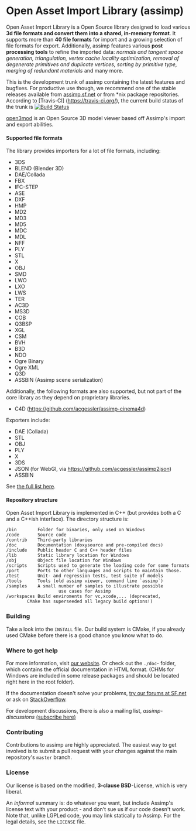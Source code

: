 Open Asset Import Library (assimp) 
========

Open Asset Import Library is a Open Source library designed to load various __3d file formats and convert them into a shared, in-memory format__. It supports more than __40 file formats__ for import and a growing selection of file formats for export. Additionally, assimp features various __post processing tools__ to refine the imported data: _normals and tangent space generation, triangulation, vertex cache locality optimization, removal of degenerate primitives and duplicate vertices, sorting by primitive type, merging of redundant materials_ and many more.

This is the development trunk of assimp containing the latest features and bugfixes. For productive use though, we recommend one of the stable releases available from [assimp.sf.net](http://assimp.sf.net) or from *nix package repositories. According to [Travis-CI] (https://travis-ci.org/), the current build status of the trunk is [![Build Status](https://travis-ci.org/assimp/assimp.png)](https://travis-ci.org/assimp/assimp)

[open3mod](https://github.com/acgessler/open3mod) is an Open Source 3D model viewer based off Assimp's import and export abilities.

#### Supported file formats ####

The library provides importers for a lot of file formats, including:

- 3DS
- BLEND (Blender 3D)
- DAE/Collada
- FBX
- IFC-STEP 
- ASE
- DXF
- HMP
- MD2
- MD3 
- MD5
- MDC
- MDL
- NFF
- PLY
- STL
- X 
- OBJ 
- SMD
- LWO 
- LXO 
- LWS  
- TER 
- AC3D 
- MS3D 
- COB
- Q3BSP
- XGL
- CSM
- BVH
- B3D
- NDO
- Ogre Binary
- Ogre XML
- Q3D
- ASSBIN (Assimp scene serialization)
 
Additionally, the following formats are also supported, but not part of the core library as they depend on proprietary libraries.

- C4D (https://github.com/acgessler/assimp-cinema4d)

Exporters include:

- DAE (Collada)
- STL
- OBJ
- PLY
- X
- 3DS
- JSON (for WebGl, via https://github.com/acgessler/assimp2json)
- ASSBIN
	
See [the full list here](http://assimp.sourceforge.net/main_features_formats.html).



#### Repository structure ####


Open Asset Import Library is implemented in C++ (but provides both a C and a 
C++ish interface). The directory structure is:

	/bin		Folder for binaries, only used on Windows
	/code		Source code
	/contrib	Third-party libraries
	/doc		Documentation (doxysource and pre-compiled docs)
	/include	Public header C and C++ header files
	/lib		Static library location for Windows
	/obj		Object file location for Windows
	/scripts 	Scripts used to generate the loading code for some formats
	/port		Ports to other languages and scripts to maintain those.
	/test		Unit- and regression tests, test suite of models
	/tools		Tools (old assimp viewer, command line `assimp`)
	/samples	A small number of samples to illustrate possible 
                        use cases for Assimp
	/workspaces	Build enviroments for vc,xcode,... (deprecated,
			CMake has superseeded all legacy build options!)



### Building ###


Take a look into the `INSTALL` file. Our build system is CMake, if you already used CMake before there is a good chance you know what to do.


### Where to get help ###


For more information, visit [our website](http://assimp.sourceforge.net/). Or check out the `./doc`- folder, which contains the official documentation in HTML format.
(CHMs for Windows are included in some release packages and should be located right here in the root folder).

If the documentation doesn't solve your problems, 
[try our forums at SF.net](http://sourceforge.net/p/assimp/discussion/817654) or ask on
[StackOverflow](http://stackoverflow.com/questions/tagged/assimp?sort=newest).

For development discussions, there is also a mailing list, _assimp-discussions_
  [(subscribe here)]( https://lists.sourceforge.net/lists/listinfo/assimp-discussions) 

### Contributing ###

Contributions to assimp are highly appreciated. The easiest way to get involved is to submit 
a pull request with your changes against the main repository's `master` branch.


### License ###

Our license is based on the modified, __3-clause BSD__-License, which is very liberal. 

An _informal_ summary is: do whatever you want, but include Assimp's license text with your product - 
and don't sue us if our code doesn't work. Note that, unlike LGPLed code, you may link statically to Assimp.
For the legal details, see the `LICENSE` file. 

